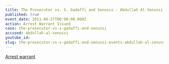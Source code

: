 ```yaml
---
title: The Prosecutor vs. S. Gadaffi and Senussi - Abdullah Al-Senussi - Arrest Warrant
published: true
event_date: 2011-06-27T00:00:00.000Z
action: Arrest Warrant Issued
case: the-prosecutor-vs-s-gadaffi-and-senussi
accused: abdullah-al-senussi
youtube_id:
slug: the-prosecutor-vs-s-gadaffi-and-senussi-events-abdullah-al-senussi-arrest-warrant-
---
```



[Arrest warrant](https://www.icc-cpi.int/Pages/record.aspx?docNo=ICC-01/11-15)